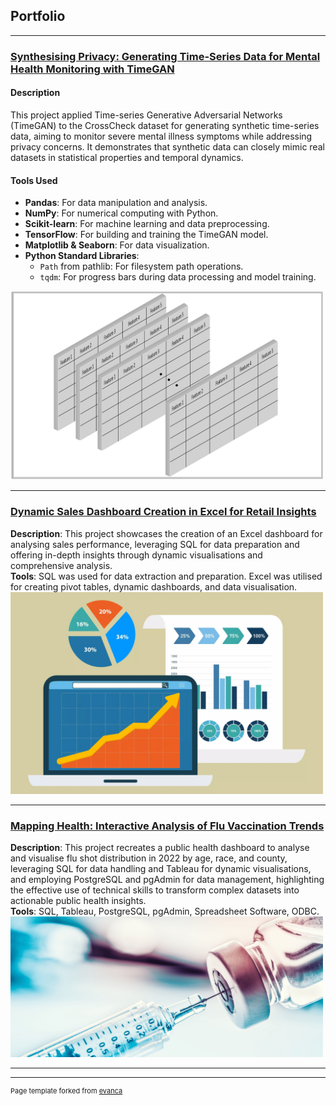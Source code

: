 ## Portfolio

---

### [Synthesising Privacy: Generating Time-Series Data for Mental Health Monitoring with TimeGAN](/project_page2)

#### Description

This project applied Time-series Generative Adversarial Networks (TimeGAN) to the CrossCheck dataset for generating synthetic time-series data, aiming to monitor severe mental illness symptoms while addressing privacy concerns. It demonstrates that synthetic data can closely mimic real datasets in statistical properties and temporal dynamics.

#### Tools Used

- **Pandas**: For data manipulation and analysis.
- **NumPy**: For numerical computing with Python.
- **Scikit-learn**: For machine learning and data preprocessing.
- **TensorFlow**: For building and training the TimeGAN model.
- **Matplotlib & Seaborn**: For data visualization.
- **Python Standard Libraries**:
  - `Path` from pathlib: For filesystem path operations.
  - `tqdm`: For progress bars during data processing and model training.

<img src="images/timegan.png?raw=true" width="500"/>

---

### [Dynamic Sales Dashboard Creation in Excel for Retail Insights](/project_page1)

**Description**: This project showcases the creation of an Excel dashboard for analysing sales performance, leveraging SQL for data preparation and offering in-depth insights through dynamic visualisations and comprehensive analysis.
<br>
**Tools**: SQL was used for data extraction and preparation. Excel was utilised for creating pivot tables, dynamic dashboards, and data visualisation.
<img src="images/sales_data.jpg?raw=true" width="500"/>

---

### [Mapping Health: Interactive Analysis of Flu Vaccination Trends](/project_page3)

**Description**: This project recreates a public health dashboard to analyse and visualise flu shot distribution in 2022 by age, race, and county, leveraging SQL for data handling and Tableau for dynamic visualisations, and employing PostgreSQL and pgAdmin for data management, highlighting the effective use of technical skills to transform complex datasets into actionable public health insights.
<br>
**Tools**: SQL, Tableau, PostgreSQL, pgAdmin, Spreadsheet Software, ODBC.
<img src="images/flu.jpg?raw=true" width="500"/>

---




---
<p style="font-size:11px">Page template forked from <a href="https://github.com/evanca/quick-portfolio">evanca</a></p>
<!-- Remove above link if you don't want to attibute -->
